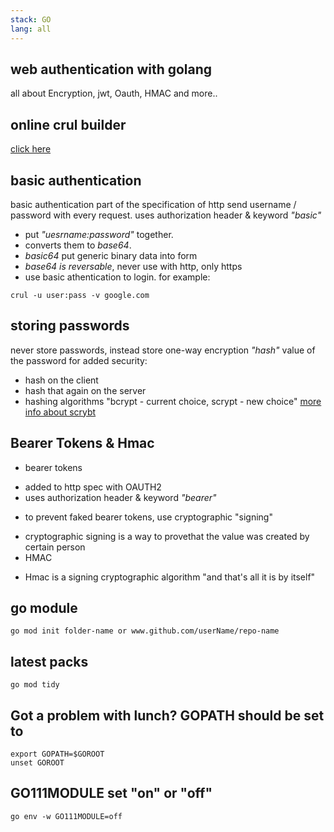 ```yaml
---
stack: GO
lang: all
---
```


## web authentication with golang
all about Encryption, jwt, Oauth, HMAC and more..

## online crul builder
[click here](https://tools.w3cub.com/curl-builder)

## basic authentication
basic authentication part of the specification of http
send username / password with every request.
uses authorization header & keyword *"basic"*
- put *"uesrname:password"* together.
- converts them to *base64*.
- *basic64* put generic binary data into form
- *base64 is reversable*, never use with http, only https
- use basic athentication to login.
for example:
```
crul -u user:pass -v google.com
```

## storing passwords
never store passwords, instead store one-way encryption *"hash"* value of the password
for added security:
- hash on the client
- hash that again on the server
- hashing algorithms "bcrypt - current choice, scrypt - new choice"
[more info about scrybt](https://www.tarsnap.com/scrypt.html)


## Bearer Tokens & Hmac
* bearer tokens
- added to http spec with OAUTH2
- uses authorization header & keyword *"bearer"*
* to prevent faked bearer tokens, use cryptographic "signing"
- cryptographic signing is a way to provethat the value was created by certain person
-  HMAC
* Hmac
is a signing cryptographic algorithm "and that's all it is by itself" 


## go module
```
go mod init folder-name or www.github.com/userName/repo-name
```

## latest packs
```
go mod tidy
```

## Got a problem with lunch? GOPATH should be set to
```
export GOPATH=$GOROOT
unset GOROOT
```

##  GO111MODULE set "on" or "off"
```
go env -w GO111MODULE=off
```